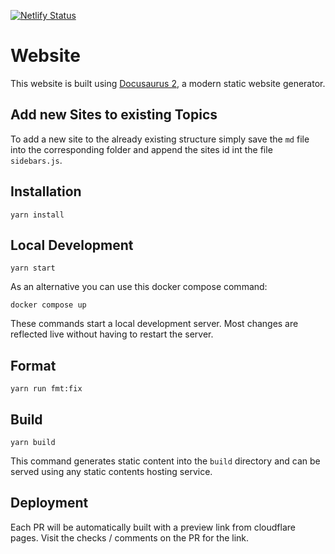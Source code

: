 [![Netlify Status](https://api.netlify.com/api/v1/badges/b82a23f7-d8c7-4025-af18-a46586e89ed0/deploy-status)](https://app.netlify.com/sites/zitadel-docs/deploys)

# Website

This website is built using [Docusaurus 2](https://v2.docusaurus.io/), a modern
static website generator.

## Add new Sites to existing Topics

To add a new site to the already existing structure simply save the `md` file
into the corresponding folder and append the sites id int the file
`sidebars.js`.

## Installation

```console
yarn install
```

## Local Development

```console
yarn start
```

As an alternative you can use this docker compose command:

```console
docker compose up
```

These commands start a local development server. Most changes are reflected live
without having to restart the server.

## Format

```console
yarn run fmt:fix
```

## Build

```console
yarn build
```

This command generates static content into the `build` directory and can be
served using any static contents hosting service.

## Deployment

Each PR will be automatically built with a preview link from cloudflare pages.
Visit the checks / comments on the PR for the link.
